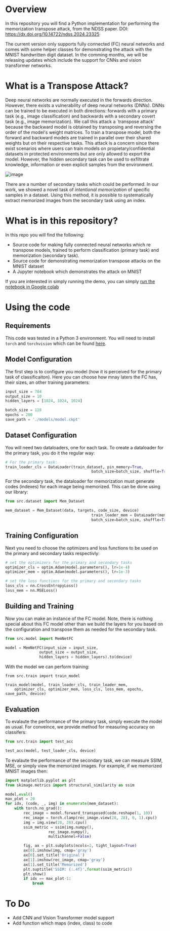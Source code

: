 # Overview

In this repository you will find a Python implementation for performing the memorization transpose attack, from the NDSS paper.
DOI: https://dx.doi.org/10.14722/ndss.2024.23325

The current version only supports fully connected (FC) neural networks and comes with some helper classes for demonstrating the attack with the MNIST handwritten digit dataset. In the comming months, we will be releasing updates which include the support for CNNs and vision transformer networks. 

# What is a Transpose Attack?
Deep neural networks are normally executed in the forwards direction. However, there exists a vulnerability of deep neural networks (DNNs). DNNs can be trained to be executed in both directions: forwards with a primary task (e.g., image classification) and backwards with a secondary covert task (e.g., image memorization). We call this attack a `transpose attack' because the backward model is obtained by transposing and reversing the order of the model's weight matrices. To train a transpose model, both the forward and backward models are trained in parallel over their shared weights but on their respective tasks. This attack is a concern since there exist scenarios where users can train models on propietary/confidential datasets in protected environments but are only allowed to export the model. However, the hidden secondary task can be used to exfiltrate knowledge, information or even explicit samples from the environment.

![image](https://github.com/anony1234Q/ndss24ae/assets/138593428/67e7c6fe-08b4-41e3-89ee-b3b2e2b11b00)

There are a number of secondary tasks which could be performed. In our work, we showed a novel task of *intentional memorization* of specific samples in a dataset. Using this method, it is possible to systematically extract memorized images from the secondary task using an index.

# What is in this repository?

In this repo you will find the following:

- Source code for making fully connected neural networks which re transpose models, trained to perform classification (primary task) and memorization (secondary task).
- Source code for demonstrating memorization transpose attacks on the MNIST dataset
- A Jupyter notebook which demonstrates the attack on MNIST

If you are interested in simply running the demo, you can simply [run the notebook in Google colab](https://colab.research.google.com/drive/1iFoKCheq3UZLdPxRj0SkqvRnkUsvc-Ia?usp=sharing)

# Using the code

## Requirements
This code was tested in a Python 3 environment.
You will need to install `torch` and `torchvision` which can be found [here](https://pytorch.org/).


## Model Configuration

The first step is to configure you model (how it is perceived for the primary task of classificaiton). Here you can choose how mnay laters the FC has, their sizes, an other training parameters:

```python
input_size = 784
output_size = 10
hidden_layers = [1024, 1024, 1024]

batch_size = 128
epochs = 200
save_path = './models/model.ckpt'
```

## Dataset Configuration
You will need two dataloaders, one for each task. To create a dataloader for the primary task, you do it the regular way:
```python
# For the primary task:
train_loader_cls = DataLoader(train_dataset, pin_memory=True,
                                      batch_size=batch_size, shuffle=True)
```

For the secondary task, the dataloader for memorization must generate codes (indexes) for each image being memorized. This can be done using our library:
```python
from src.dataset import Mem_Dataset

mem_dataset = Mem_Dataset(data, targets, code_size, device)
                                      train_loader_mem = DataLoader(mem_dataset,
                                      batch_size=batch_size, shuffle=True)
```

## Training Configuration
Next you need to choose the optimizers and loss functions to be used on the primary and secondary tasks respectivly:
```python
# set the optimizers for the primary and secondary tasks
optimizer_cls = optim.Adam(model.parameters(), lr=1e-4)
optimizer_mem = optim.Adam(model.parameters(), lr=1e-3)

# set the loss functions for the primary and secondary tasks
loss_cls = nn.CrossEntropyLoss()
loss_mem = nn.MSELoss()
```

## Building and Training
Now you can make an instance of the FC model. Note, there is nothing special about this FC model other than we build the layers for you based on the configuration and transpose them as needed for the secondary task.

```python
from src.model import MemNetFC

model = MemNetFC(input_size = input_size,
               output_size = output_size,
               hidden_layers = hidden_layers).to(device)
```

With the model we can perform training:
```pytho
from src.train import train_model

train_model(model, train_loader_cls, train_loader_mem,
    optimizer_cls, optimizer_mem, loss_cls, loss_mem, epochs, save_path, device)
```

## Evaluation
To evalaute the performance of the primary task, simply execute the model as usual. For conveince, we provide method for measuring accuracy on classifers:
```python
from src.train import test_acc

test_acc(model, test_loader_cls, device)
```

To evalaute the performance of the secondary task, we can measure SSIM, MSE, or simply view the memorized images. For example, if we memorized MNIST images then:
```python
import matplotlib.pyplot as plt
from skimage.metrics import structural_similarity as ssim

model.eval()
max_plot = 20
for idx, (code, _, img) in enumerate(mem_dataset):
    with torch.no_grad():
        rec_image = model.forward_transposed(code.reshape(1, 10))
        rec_image = torch.clamp(rec_image.view(28, 28), 0, 1).cpu()
        img = img.view(28, 28).cpu()
        ssim_metric = ssim(img.numpy(),
                   rec_image.numpy(),
                   multichannel=False)

        fig, ax = plt.subplots(ncols=2, tight_layout=True)
        ax[0].imshow(img, cmap='gray')
        ax[0].set_title('Original')
        ax[1].imshow(rec_image, cmap='gray')
        ax[1].set_title('Memorized')
        plt.suptitle('SSIM: {:.4f}'.format(ssim_metric))
        plt.show()
        if idx == max_plot-1:
            break
```
# To Do

- Add CNN and Vision Transformer model support
- Add function which maps (index, class) to code
